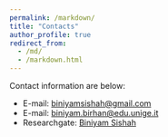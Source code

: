 ```yaml
---
permalink: /markdown/
title: "Contacts"
author_profile: true
redirect_from: 
  - /md/
  - /markdown.html
---
```


Contact information are below:

* E-mail: biniyamsishah@gmail.com
* E-mail: biniyam.birhan@edu.unige.it
* Researchgate: [Biniyam Sishah](https://www.researchgate.net/profile/Biniyam-Sishah-2)